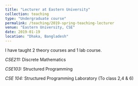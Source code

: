 ```yaml
---
title: "Lecturer at Eastern University"
collection: teaching
type: "Undergraduate course"
permalink: /teaching/2019-spring-teaching-lecturer
venue: "Eastern University, CSE"
date: 2019-01-19
location: "Dhaka, Bangladesh"
---
```


I have taught 2 theory courses and 1 lab course.

_CSE211:_ Discrete Mathematics

_CSE103:_ Structured Programming

_CSE 104:_ Structured Programming Laboratory (To class 2,4 & 6)
